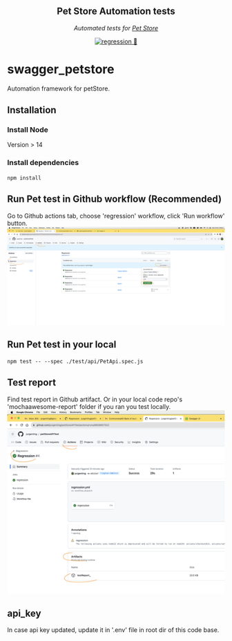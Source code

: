 <div align="center">

## Pet Store Automation tests

_Automated tests for [Pet Store](https://github.com/jurgenting/petStoreAPITest)_

[![regression  💯 ](https://github.com/jurgenting/petStoreAPITest/actions/workflows/regression.yml/badge.svg)](https://github.com/jurgenting/petStoreAPITest/actions/workflows/regression.yml)


</div>

# swagger_petstore

Automation framework for petStore.

## Installation

### Install Node

Version > 14

### Install dependencies

```shell
npm install
```

## Run Pet test in Github workflow (Recommended)

Go to Github actions tab, choose 'regression' workflow, click 'Run workflow' button.
![Alt Text](./Github%20action.png)

## Run Pet test in your local

```shell
npm test -- --spec ./test/api/PetApi.spec.js
```

## Test report

Find test report in Github artifact. Or in your local code repo's 'mochaawesome-report' folder if you ran you test locally.
![Alt Text](./testReport.png)

## api_key

In case api key updated, update it in '.env' file in root dir of this code base.


